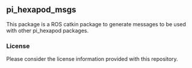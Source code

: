 ## pi_hexapod_msgs

This package is a ROS catkin package to generate messages to be used with other pi_hexapod packages.

### License

Please consider the license information provided with this repository.
